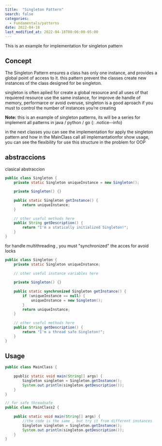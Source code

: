 ```yaml
---
title:  "Singleton Pattern"
search: false
categories: 
  - Fundamentals/patterns
date: 2022-04-18
last_modified_at: 2022-04-18T08:06:00-05:00
---
```


This is an example for implementation for singleton pattern

## Concept

The Singleton Pattern ensures a class has only one instance,
and provides a global point of access to it. this pattern prevent the classes 
create new instances of the class designed for be singleton.

singleton is often aplied for create a global resource and all uses of that requiered resource use the same instance,
for improve de handle of memory, performarce or avoid overuse, singleton is a good aproach if you must to control the number of instances you’re creating



**Note:** this is an example of singleton patterns, its will be a series for implement all patterns in java / python / go
{: .notice--info}

in the next classes you can see the implementation for apply the singleton pattern and how in the MainClass call all implemantationfor show usage, 
you can see the flexibility for use this structure in the problem for OOP

## abstraccions 

clasical abstraccion
```java
public class Singleton {
	private static Singleton uniqueInstance = new Singleton();
 
	private Singleton() {}
 
	public static Singleton getInstance() {
		return uniqueInstance;
	}
	
	// other useful methods here
	public String getDescription() {
		return "I'm a statically initialized Singleton!";
	}
}
```

for handle multithreading , you must "synchronized" the acces for avoid locks
```java
public class Singleton {
	private static Singleton uniqueInstance;
 
	// other useful instance variables here
 
	private Singleton() {}
 
	public static synchronized Singleton getInstance() {
		if (uniqueInstance == null) {
			uniqueInstance = new Singleton();
		}
		return uniqueInstance;
	}
 
	// other useful methods here
	public String getDescription() {
		return "I'm a thread safe Singleton!";
	}
}
```

## Usage




```java
public class MainClass {
    
	ppublic static void main(String[] args) {
		Singleton singleton = Singleton.getInstance();
		System.out.println(singleton.getDescription());
	}
}

// for safe threadsafe
public class MainClass2 {
    
	public static void main(String[] args) {
		//the code is the same , but try it from different instances
		Singleton singleton = Singleton.getInstance();
		System.out.println(singleton.getDescription());
	}
}
```

